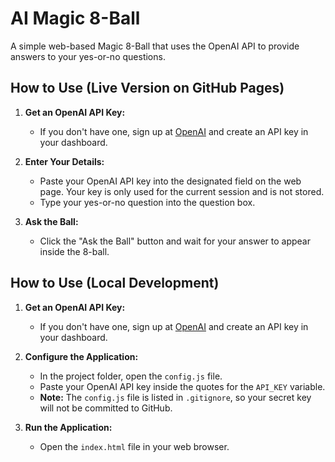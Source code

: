 # AI Magic 8-Ball

A simple web-based Magic 8-Ball that uses the OpenAI API to provide answers to your yes-or-no questions.

## How to Use (Live Version on GitHub Pages)

1.  **Get an OpenAI API Key:**
    - If you don't have one, sign up at [OpenAI](https://platform.openai.com/signup) and create an API key in your dashboard.

2.  **Enter Your Details:**
    - Paste your OpenAI API key into the designated field on the web page. Your key is only used for the current session and is not stored.
    - Type your yes-or-no question into the question box.

3.  **Ask the Ball:**
    - Click the "Ask the Ball" button and wait for your answer to appear inside the 8-ball.

## How to Use (Local Development)

1.  **Get an OpenAI API Key:**
    - If you don't have one, sign up at [OpenAI](https://platform.openai.com/signup) and create an API key in your dashboard.

2.  **Configure the Application:**
    - In the project folder, open the `config.js` file.
    - Paste your OpenAI API key inside the quotes for the `API_KEY` variable.
    - **Note:** The `config.js` file is listed in `.gitignore`, so your secret key will not be committed to GitHub.

3.  **Run the Application:**
    - Open the `index.html` file in your web browser.
